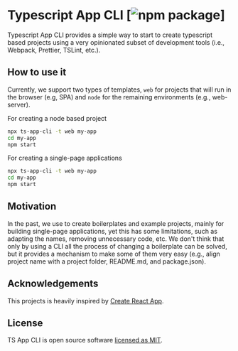 # Typescript App CLI [![npm package](https://github.com/adrianhdezm/ts-app-cli/workflows/npm%20package/badge.svg)]

Typescript App CLI provides a simple way to start to create typescript based projects using a very opinionated subset of development tools (i.e., Webpack, Prettier, TSLint, etc.).

## How to use it

Currently, we support two types of templates, `web` for projects that will run in the browser (e.g, SPA) and `node` for the remaining environments (e.g., web-server). 

For creating a node based project

```sh
npx ts-app-cli -t web my-app
cd my-app
npm start
```

For creating a single-page applications

```sh
npx ts-app-cli -t web my-app
cd my-app
npm start
```

## Motivation

In the past, we use to create boilerplates and example projects, mainly for building single-page applications, yet this has some limitations, such as adapting the names, removing unnecessary code, etc. We don't think that only by using a CLI all the process of changing a boilerplate can be solved, but it provides a mechanism to make some of them very easy (e.g., align project name with a project folder, README.md, and package.json).

## Acknowledgements

This projects is heavily inspired by [Create React App](https://create-react-app.dev). 

## License

TS App CLI is open source software [licensed as MIT](https://github.com/adrianhdezm/ts-app-cli/blob/master/LICENSE).